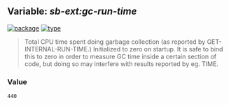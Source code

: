 ## Variable: ***sb-ext:*gc-run-time****
[![package](https://img.shields.io/badge/Package-SB--EXT-5f9ea0.svg?style=social&colorA=999999)](../) [![type](https://img.shields.io/badge/Type-Variable-5f9ea0.svg?style=social&colorA=999999)](../#variable) 

> Total CPU time spent doing garbage collection (as reported by
> GET-INTERNAL-RUN-TIME.) Initialized to zero on startup. It is safe to bind
> this to zero in order to measure GC time inside a certain section of code, but
> doing so may interfere with results reported by eg. TIME.

### Value
```
440
```
